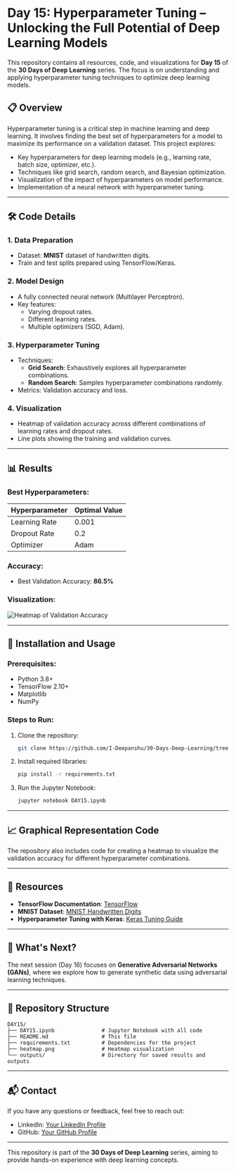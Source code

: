 # Day 15: Hyperparameter Tuning – Unlocking the Full Potential of Deep Learning Models

This repository contains all resources, code, and visualizations for **Day 15** of the **30 Days of Deep Learning** series. The focus is on understanding and applying hyperparameter tuning techniques to optimize deep learning models.

## 📋 Overview

Hyperparameter tuning is a critical step in machine learning and deep learning. It involves finding the best set of hyperparameters for a model to maximize its performance on a validation dataset. This project explores:
- Key hyperparameters for deep learning models (e.g., learning rate, batch size, optimizer, etc.).
- Techniques like grid search, random search, and Bayesian optimization.
- Visualization of the impact of hyperparameters on model performance.
- Implementation of a neural network with hyperparameter tuning.

---

## 🛠️ Code Details

### 1. **Data Preparation**
- Dataset: **MNIST** dataset of handwritten digits.
- Train and test splits prepared using TensorFlow/Keras.

### 2. **Model Design**
- A fully connected neural network (Multilayer Perceptron).
- Key features:
  - Varying dropout rates.
  - Different learning rates.
  - Multiple optimizers (SGD, Adam).

### 3. **Hyperparameter Tuning**
- Techniques:
  - **Grid Search**: Exhaustively explores all hyperparameter combinations.
  - **Random Search**: Samples hyperparameter combinations randomly.
- Metrics: Validation accuracy and loss.

### 4. **Visualization**
- Heatmap of validation accuracy across different combinations of learning rates and dropout rates.
- Line plots showing the training and validation curves.

---

## 📊 Results

### Best Hyperparameters:
| **Hyperparameter** | **Optimal Value** |
|---------------------|-------------------|
| Learning Rate       | 0.001             |
| Dropout Rate        | 0.2               |
| Optimizer           | Adam              |

### Accuracy:
- Best Validation Accuracy: **86.5%**

### Visualization:
![Heatmap of Validation Accuracy](path_to_heatmap.png)

---

## 🔧 Installation and Usage

### Prerequisites:
- Python 3.8+
- TensorFlow 2.10+
- Matplotlib
- NumPy

### Steps to Run:
1. Clone the repository:
   ```bash
   git clone https://github.com/I-Deepanshu/30-Days-Deep-Learning/tree/main/DAY15
   ```
2. Install required libraries:
   ```bash
   pip install -r requirements.txt
   ```
3. Run the Jupyter Notebook:
   ```bash
   jupyter notebook DAY15.ipynb
   ```

---

## 📈 Graphical Representation Code

The repository also includes code for creating a heatmap to visualize the validation accuracy for different hyperparameter combinations.

---

## 🔗 Resources

- **TensorFlow Documentation**: [TensorFlow](https://www.tensorflow.org)
- **MNIST Dataset**: [MNIST Handwritten Digits](http://yann.lecun.com/exdb/mnist/)
- **Hyperparameter Tuning with Keras**: [Keras Tuning Guide](https://keras.io/guides/keras_tuner/)

---

## 🌟 What's Next?

The next session (Day 16) focuses on **Generative Adversarial Networks (GANs)**, where we explore how to generate synthetic data using adversarial learning techniques.

---

## 📂 Repository Structure
```plaintext
DAY15/
├── DAY15.ipynb               # Jupyter Notebook with all code
├── README.md                 # This file
├── requirements.txt          # Dependencies for the project
├── heatmap.png               # Heatmap visualization
└── outputs/                  # Directory for saved results and outputs
```

---

## 📬 Contact

If you have any questions or feedback, feel free to reach out:
- LinkedIn: [Your LinkedIn Profile](https://www.linkedin.com/in/your-profile/)
- GitHub: [Your GitHub Profile](https://github.com/I-Deepanshu)

---

This repository is part of the **30 Days of Deep Learning** series, aiming to provide hands-on experience with deep learning concepts.

